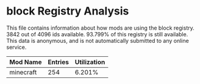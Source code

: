 # block Registry Analysis

This file contains information about how mods are using the block registry. 3842
out of 4096 ids available. 93.799% of this registry is still available. This
data is anonymous, and is not automatically submitted to any online service.


| Mod Name  | Entries | Utilization |
|-----------|---------|-------------|
| minecraft | 254     | 6.201%      |
